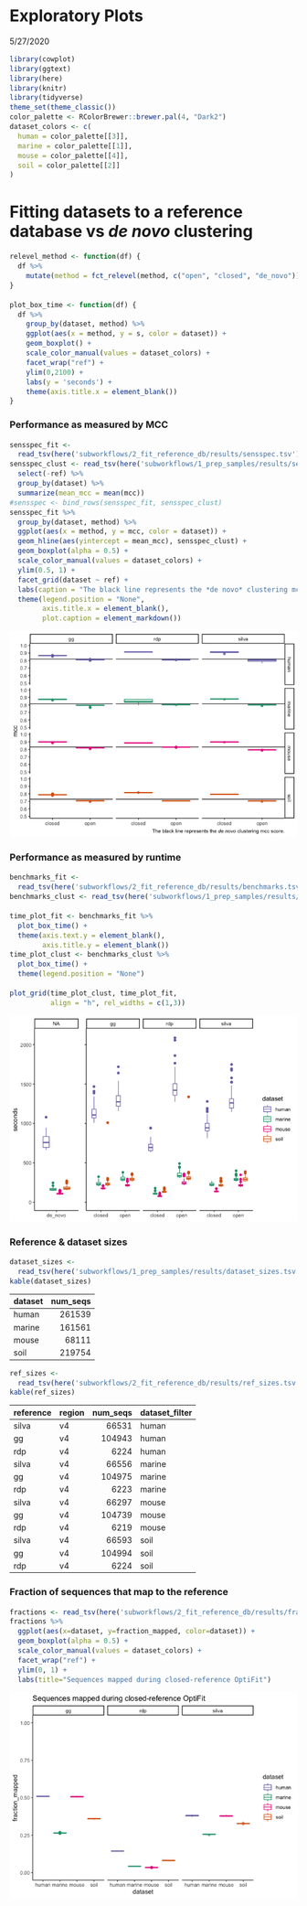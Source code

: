 Exploratory Plots
================
5/27/2020

``` r
library(cowplot)
library(ggtext)
library(here)
library(knitr)
library(tidyverse)
theme_set(theme_classic())
color_palette <- RColorBrewer::brewer.pal(4, "Dark2")
dataset_colors <- c(
  human = color_palette[[3]],
  marine = color_palette[[1]],
  mouse = color_palette[[4]],
  soil = color_palette[[2]]
)
```

# Fitting datasets to a reference database vs *de novo* clustering

``` r
relevel_method <- function(df) {
  df %>%
    mutate(method = fct_relevel(method, c("open", "closed", "de_novo")))
}

plot_box_time <- function(df) {
  df %>%
    group_by(dataset, method) %>%
    ggplot(aes(x = method, y = s, color = dataset)) +
    geom_boxplot() +
    scale_color_manual(values = dataset_colors) +
    facet_wrap("ref") +
    ylim(0,2100) +
    labs(y = 'seconds') +
    theme(axis.title.x = element_blank())
}
```

### Performance as measured by MCC

``` r
sensspec_fit <-
  read_tsv(here('subworkflows/2_fit_reference_db/results/sensspec.tsv')) 
sensspec_clust <- read_tsv(here('subworkflows/1_prep_samples/results/sensspec.tsv')) %>% 
  select(-ref) %>% 
  group_by(dataset) %>% 
  summarize(mean_mcc = mean(mcc))
#sensspec <- bind_rows(sensspec_fit, sensspec_clust)
sensspec_fit %>%
  group_by(dataset, method) %>%
  ggplot(aes(x = method, y = mcc, color = dataset)) +
  geom_hline(aes(yintercept = mean_mcc), sensspec_clust) +
  geom_boxplot(alpha = 0.5) +
  scale_color_manual(values = dataset_colors) +
  ylim(0.5, 1) +
  facet_grid(dataset ~ ref) +
  labs(caption = "The black line represents the *de novo* clustering mcc score.") +
  theme(legend.position = "None",
        axis.title.x = element_blank(),
        plot.caption = element_markdown())
```

![](figures/fit_db_sensspec-1.png)<!-- -->

### Performance as measured by runtime

``` r
benchmarks_fit <-
  read_tsv(here('subworkflows/2_fit_reference_db/results/benchmarks.tsv'))
benchmarks_clust <- read_tsv(here('subworkflows/1_prep_samples/results/benchmarks.tsv'))

time_plot_fit <- benchmarks_fit %>% 
  plot_box_time() +
  theme(axis.text.y = element_blank(),
        axis.title.y = element_blank())
time_plot_clust <- benchmarks_clust %>% 
  plot_box_time() +
  theme(legend.position = "None")

plot_grid(time_plot_clust, time_plot_fit,
          align = "h", rel_widths = c(1,3))
```

![](figures/fit_db_benchmarks-1.png)<!-- -->

### Reference & dataset sizes

``` r
dataset_sizes <-
  read_tsv(here('subworkflows/1_prep_samples/results/dataset_sizes.tsv'))
kable(dataset_sizes)
```

| dataset | num\_seqs |
| :------ | --------: |
| human   |    261539 |
| marine  |    161561 |
| mouse   |     68111 |
| soil    |    219754 |

``` r
ref_sizes <-
  read_tsv(here('subworkflows/2_fit_reference_db/results/ref_sizes.tsv'))
kable(ref_sizes)
```

| reference | region | num\_seqs | dataset\_filter |
| :-------- | :----- | --------: | :-------------- |
| silva     | v4     |     66531 | human           |
| gg        | v4     |    104943 | human           |
| rdp       | v4     |      6224 | human           |
| silva     | v4     |     66556 | marine          |
| gg        | v4     |    104975 | marine          |
| rdp       | v4     |      6223 | marine          |
| silva     | v4     |     66297 | mouse           |
| gg        | v4     |    104739 | mouse           |
| rdp       | v4     |      6219 | mouse           |
| silva     | v4     |     66593 | soil            |
| gg        | v4     |    104994 | soil            |
| rdp       | v4     |      6224 | soil            |

### Fraction of sequences that map to the reference

``` r
fractions <- read_tsv(here('subworkflows/2_fit_reference_db/results/fraction_reads_mapped.tsv'))
fractions %>% 
  ggplot(aes(x=dataset, y=fraction_mapped, color=dataset)) +
  geom_boxplot(alpha = 0.5) +
  scale_color_manual(values = dataset_colors) +
  facet_wrap("ref") +
  ylim(0, 1) +
  labs(title="Sequences mapped during closed-reference OptiFit")
```

![](figures/fraction_reads_mapped-1.png)<!-- -->
